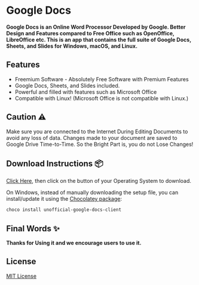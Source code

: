 # Google Docs
**Google Docs is an Online Word Processor Developed by Google. Better Design and Features compared to Free Office such as OpenOffice, LibreOffice etc. This is an app that contains the full suite of Google Docs, Sheets, and Slides for Windows, macOS, and Linux.**

## Features
- Freemium Software - Absolutely Free Software with Premium Features
- Google Docs, Sheets, and Slides included.
- Powerful and filled with features such as Microsoft Office
- Compatible with Linux! (Microsoft Office is not compatible with Linux.)

## Caution ⚠️
Make sure you are connected to the Internet During Editing Documents to avoid any loss of data. Changes made to your document are saved to Google Drive Time-to-Time. So the Bright Part is, you do not Lose Changes!

## Download Instructions 📦
[Click Here](https://techfiddle.io/apps/Google-Docs/), then click on the button of your Operating System to download.

On Windows, instead of manually downloading the setup file, you can install/update it using the [Chocolatey package](https://community.chocolatey.org/packages/unofficial-google-docs-client):
```powershell
choco install unofficial-google-docs-client
```

## Final Words ✨
**Thanks for Using it and we encourage users to use it.**

## License
[MIT License](LICENSE.md)
